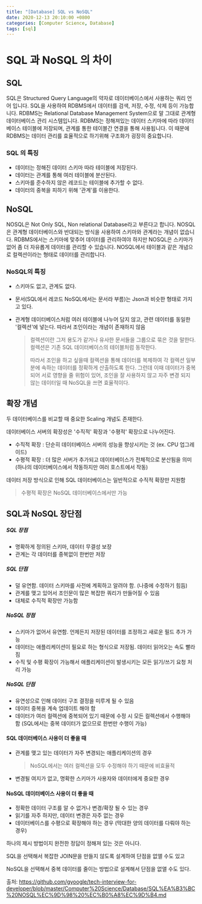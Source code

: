 ```yaml
---
title: "[Database] SQL vs NoSQL"
date: 2020-12-13 20:10:00 +0800
categories: [Computer Science, Database]
tags: [sql]  
---
```


# SQL 과 NoSQL 의 차이

## SQL

SQL은 Structured Query Language의 약자로 데이터베이스에서 사용하는 쿼리 언어 입니다. SQL을 사용하여 RDBMS에서 데이터를 검색, 저장, 수정, 삭제 등이 가능합니다. RDBMS는 Relational Database Management System으로 말 그대로 관계형 데이터베이스 관리 시스템입니다. RDBMS는 정해져있는 데이터 스키마에 따라 데이터베이스 테이블에 저장되며, 관계를 통한 테이블간 연결을 통해 사용됩니다. 이 때문에 RDBMS는 데이터 관리를 효율적으로 하기위해 구조화가 굉장히 중요합니다.



### SQL 의 특징

- 데이터는 정해진 데이터 스키마 따라 테이블에 저장된다.
- 데이터는 관계를 통해 여러 테이블에 분산된다.
- 스키마를 준수하지 않은 레코드는 테이블에 추가할 수 없다.
- 데이터의 중복을 피하기 위해 '관계'를 이용한다.

## NoSQL

NOSQL은 Not Only SQL, Non relational Database라고 부른다고 합니다. NOSQL은 관계형 데이터베이스와 반대되는 방식을 사용하여 스키마와 관계라는 개념이 없습니다. RDBMS에서는 스키마에 맞추어 데이터를 관리하여야 하지만 NOSQL은 스키마가 없어 좀 더 자유롭게 데이터를 관리할 수 있습니다. NOSQL에서 테이블과 같은 개념으로 컬렉션이라는 형태로 데이터를 관리합니다.



### NoSQL의 특징

- 스키마도 없고, 관계도 없다.

- 문서(SQL에서 레코드 NoSQL에서는 문서라 부름)는 Json과 비슷한 형태로 가지고 있다.

- 관계형 데이터베이스처럼 여러 테이블에 나누어 담지 않고, 관련 데이터를 동일한 '컬렉션'에 넣는다. 따라서 조인이라는 개념이 존재하지 않음 

  > 컬렉션이란 그저 용도가 같거나 유사한 문서들을 그룹으로 묶은 것을 말한다. 컬렉션은 기존 SQL 데이터베이스의 테이블처럼 동작한다.
  >
  > 따라서 조인을 하고 싶을때 컬렉션을 통해 데이터를 복제하여 각 컬렉션 일부분에 속하는 데이터를 정확하게 산출하도록 한다. 그런데 이때 데이터가 중복되어 서로 영향을 줄 위험이 있어, 조인을 잘 사용하지 않고 자주 변경 되지 않는 데이터일 때 NoSQL을 쓰면 효율적이다.



## 확장 개념

두 데이터베이스를 비교할 때 중요한 Scaling 개념도 존재한다.

데이터베이스 서버의 확장성은 '수직적' 확장과 '수평적' 확장으로 나누어진다.

- 수직적 확장 : 단순히 데이터베이스 서버의 성능을 향상시키는 것 (ex. CPU 업그레이드)
- 수평적 확장 : 더 많은 서버가 추가되고 데이터베이스가 전체적으로 분산됨을 의미 (하나의 데이터베이스에서 작동하지만 여러 호스트에서 작동)



데이터 저장 방식으로 인해 SQL 데이터베이스는 일반적으로 수직적 확장만 지원함

> 수평적 확장은 NoSQL 데이터베이스에서만 가능

## SQL과 NoSQL 장단점

##### SQL 장점

- 명확하게 정의된 스키마, 데이터 무결성 보장
- 관계는 각 데이터를 중복없이 한번만 저장

##### SQL 단점

- 덜 유연함. 데이터 스키마를 사전에 계획하고 알려야 함. (나중에 수정하기 힘듬)
- 관계를 맺고 있어서 조인문이 많은 복잡한 쿼리가 만들어질 수 있음
- 대체로 수직적 확장만 가능함



##### NoSQL 장점

- 스키마가 없어서 유연함. 언제든지 저장된 데이터를 조정하고 새로운 필드 추가 가능
- 데이터는 애플리케이션이 필요로 하는 형식으로 저장됨. 데이터 읽어오는 속도 빨라짐
- 수직 및 수평 확장이 가능해서 애플리케이션이 발생시키는 모든 읽기/쓰기 요청 처리 가능

##### NoSQL 단점

- 유연성으로 인해 데이터 구조 결정을 미루게 될 수 있음
- 데이터 중복을 계속 업데이트 해야 함
- 데이터가 여러 컬렉션에 중복되어 있기 때문에 수정 시 모든 컬렉션에서 수행해야 함 (SQL에서는 중복 데이터가 없으므로 한번만 수행이 가능)





#### SQL 데이터베이스 사용이 더 좋을 때

- 관계를 맺고 있는 데이터가 자주 변경되는 애플리케이션의 경우

  > NoSQL에서는 여러 컬렉션을 모두 수정해야 하기 때문에 비효율적

- 변경될 여지가 없고, 명확한 스키마가 사용자와 데이터에게 중요한 경우

#### NoSQL 데이터베이스 사용이 더 좋을 때

- 정확한 데이터 구조를 알 수 없거나 변경/확장 될 수 있는 경우
- 읽기를 자주 하지만, 데이터 변경은 자주 없는 경우
- 데이터베이스를 수평으로 확장해야 하는 경우 (막대한 양의 데이터를 다뤄야 하는 경우)





하나의 제시 방법이지 완전한 정답이 정해져 있는 것은 아니다.

SQL을 선택해서 복잡한 JOIN문을 만들지 않도록 설계하여 단점을 없앨 수도 있고

NoSQL을 선택해서 중복 데이터를 줄이는 방법으로 설계해서 단점을 없앨 수도 있다.



출처: https://github.com/gyoogle/tech-interview-for-developer/blob/master/Computer%20Science/Database/SQL%EA%B3%BC%20NOSQL%EC%9D%98%20%EC%B0%A8%EC%9D%B4.md
